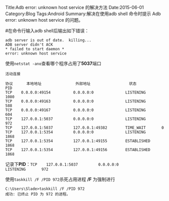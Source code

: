 Title:Adb error: unknown host service 的解决方法
Date:2015-06-01
Category:Blog
Tags:Android
Summary:解决在使用adb shell 命令时提示 Adb error: unknown host service 的问题。

#在命令行输入adb shell后输出如下错误：

    adb server is out of date.  killing... 
    ADB server didn't ACK 
    * failed to start daemon * 
    error: unknown host service  


使用`netstat -ano`查看哪个程序占用了**5037**端口
	
	活动连接

  	协议      本地地址               外部地址                 状态           PID
	TCP    0.0.0.0:49154          0.0.0.0:0              LISTENING       1080
  	TCP    0.0.0.0:49163          0.0.0.0:0              LISTENING       588
  	TCP    0.0.0.0:49167          0.0.0.0:0              LISTENING       604
  	TCP    127.0.0.1:5037         0.0.0.0:0              LISTENING       972
  	TCP    127.0.0.1:5037         127.0.0.1:49382        TIME_WAIT       0
  	TCP    127.0.0.1:5354         0.0.0.0:0              LISTENING       1868
  	TCP    127.0.0.1:5354         127.0.0.1:49155        ESTABLISHED     1868
  	TCP    127.0.0.1:5354         127.0.0.1:49156        ESTABLISHED     1868

记录下**PID**：`TCP    127.0.0.1:5037         0.0.0.0:0              LISTENING       972`

使用`taskkill /F /PID 972`杀死占用进程 **/F** 为强制进行
	
	C:\Users\Slade>taskkill /F /PID 972
	成功: 已终止 PID 为 972 的进程。


